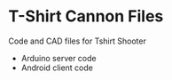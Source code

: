 <h1>T-Shirt Cannon Files</h1>

Code and CAD files for Tshirt Shooter
 - Arduino server code
 - Android client code
